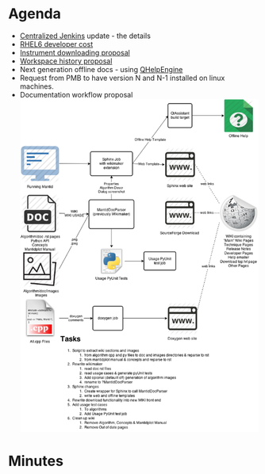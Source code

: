 Agenda
======
* [Centralized Jenkins](http://198.74.56.37:8080/) update - the details
* [RHEL6 developer cost](http://github.com/mantidproject/documents/blob/master/Project-Management/TechnicalSteeringCommittee/reports/RHEL6-issues.md)
* [Instrument downloading proposal](http://github.com/mantidproject/documents/blob/master/Design/InstrumentFetching.md)
* [Workspace history  proposal](http://github.com/mantidproject/documents/blob/master/Design/Nested%20History%20Detailed%20Design%20Document.docx)
* Next generation offline docs - using [QHelpEngine](http://qt-project.org/doc/qt-4.8/qthelp-framework.html#using-qhelpengine-api)
* Request from PMB to have version N and N-1 installed on linux machines.
* Documentation workflow proposal ![Documentation workflow proposal](../../../Design/Documentation/Documentation%20workflow%20option%201.png)

Minutes
=======
